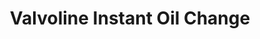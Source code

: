 ---
title: "Valvoline Instant Oil Change"
url: /dewitt/valvoline-instant-oil-change/
shop: Autowerkstatt
---